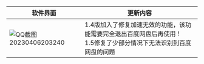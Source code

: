 <div align="center">

| 软件界面  | 更新内容|
| ---------- | -----------|
| ![QQ截图20230406203240](https://user-images.githubusercontent.com/24271838/230379658-d7846102-fac1-447f-b070-07c1c5027615.png)   | 1.4版加入了修复加速无效的功能，该功能需要完全退出百度网盘后再使用！<Br/>1.5修复了少部分情况下无法识别到百度网盘的问题|
  
</div>
